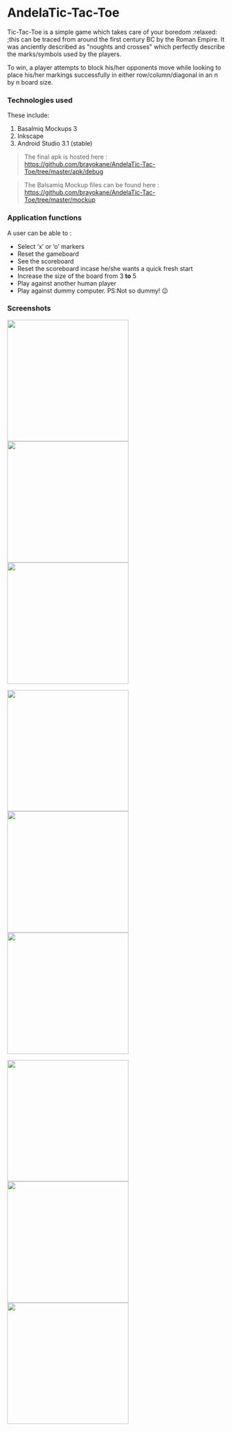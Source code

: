 # AndelaTic-Tac-Toe

<p>Tic-Tac-Toe is a simple game which takes care of your boredom :relaxed: ;this can be traced from around the first century BC by the Roman Empire. It was anciently described as "noughts and crosses" which perfectly describe the marks/symbols used by the players.</p>
To win, a player attempts to block his/her opponents move while looking to place his/her markings successfully in either row/column/diagonal in an n by n board size.

### Technologies used
These include:
1. Basalmiq Mockups 3
2. Inkscape
3. Android Studio 3.1 (stable)

> The final apk is hosted here : https://github.com/brayokane/AndelaTic-Tac-Toe/tree/master/apk/debug

> The Balsamiq Mockup files can be found here : https://github.com/brayokane/AndelaTic-Tac-Toe/tree/master/mockup

### Application functions
A user can be able to :
* Select ‘x’ or ‘o’ markers
* Reset the gameboard
* See the scoreboard
* Reset the scoreboard incase he/she wants a quick fresh start
* Increase the size of the board from 3 <b>to</b> 5
* Play against another human player
* Play against dummy computer. PS:Not so dummy! :wink:

### Screenshots
<img src="https://github.com/brayokane/AndelaTic-Tac-Toe/blob/master/screenshots/andela-welcome.png" width="280"/> <img src="https://github.com/brayokane/AndelaTic-Tac-Toe/blob/master/screenshots/andela-mode.png" width="280"/> <img src="https://github.com/brayokane/AndelaTic-Tac-Toe/blob/master/screenshots/andela-marker.png" width="280"/> 

<img src="https://github.com/brayokane/AndelaTic-Tac-Toe/blob/master/screenshots/andela-board.png" width="280"/> <img src="https://github.com/brayokane/AndelaTic-Tac-Toe/blob/master/screenshots/andela-compwon.png" width="280"/> <img src="https://github.com/brayokane/AndelaTic-Tac-Toe/blob/master/screenshots/andela-youwon.png" width="280"/> 

<img src="https://github.com/brayokane/AndelaTic-Tac-Toe/blob/master/screenshots/andela-draw.png" width="280"/> <img src="https://github.com/brayokane/AndelaTic-Tac-Toe/blob/master/screenshots/andela-scoreboard.png" width="280"/><img src="https://github.com/brayokane/AndelaTic-Tac-Toe/blob/master/screenshots/andela-playerOTurn.png" width="280"/> 
